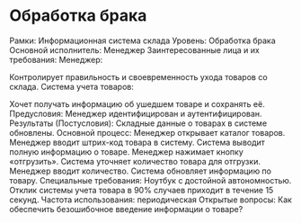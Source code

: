 # Обработка брака

Рамки: Информационная система склада
Уровень: Обработка брака
Основной исполнитель: Менеджер
Заинтересованные лица и их требования:
Менеджер:

Контролирует правильность и своевременность ухода товаров со склада.
Система учета товаров:

Хочет получать информацию об ушедшем товаре и сохранять её.
Предусловия:
Менеджер идентифицирован и аутентифицирован.
Результаты (Постусловия):
Складные данные о товарах в системе обновлены.
Основной процесс:
Менеджер открывает каталог товаров.
Менеджер вводит штрих-код товара в систему.
Система выводит полную информацию о товаре.
Менеджер нажимает кнопку «отгрузить».
Система уточняет количество товара для отгрузки.
Менеджер вводит количество.
Система обновляет информацию по товару.
Специальные требования:
Ноутбук с достойной автономностью.
Отклик системы учета товара в 90% случаев приходит в течение 15 секунд.
Частота использования: периодическая
Открытые вопросы:
Как обеспечить безошибочное введение информации о товаре?
